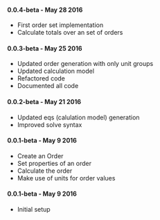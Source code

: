 #### 0.0.4-beta - May 28 2016
* First order set implementation
* Calculate totals over an set of orders

#### 0.0.3-beta - May 25 2016
* Updated order generation with only unit groups
* Updated calculation model
* Refactored code
* Documented all code

#### 0.0.2-beta - May 21 2016
* Updated eqs (calulation model) generation
* Improved solve syntax

#### 0.0.1-beta - May 9 2016
* Create an Order
* Set properties of an order
* Calculate the order
* Make use of units for order values

#### 0.0.1-beta - May 9 2016
* Initial setup